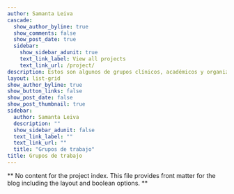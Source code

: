 ```yaml
---
author: Samanta Leiva
cascade:
  show_author_byline: true
  show_comments: false
  show_post_date: true
  sidebar:
    show_sidebar_adunit: true
    text_link_label: View all projects
    text_link_url: /project/
description: Estos son algunos de grupos clínicos, académicos y organizacionales de los que formo parte actualmente (SECCIÓN EN CONSTRUCCIÓN)
layout: list-grid
show_author_byline: true
show_button_links: false
show_post_date: false
show_post_thumbnail: true
sidebar:
  author: Samanta Leiva
  description: ""
  show_sidebar_adunit: false
  text_link_label: ""
  text_link_url: ""
  title: "Grupos de trabajo"
title: Grupos de trabajo
---
```


** No content for the project index. This file provides front matter for the blog including the layout and boolean options. **
